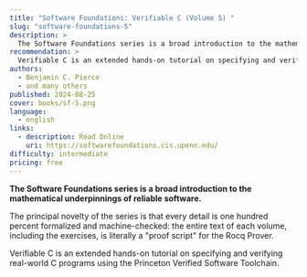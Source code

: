 ```yaml
---
title: "Software Foundations: Verifiable C (Volume 5) "
slug: "software-foundations-5"
description: >
  The Software Foundations series is a broad introduction to the mathematical underpinnings of reliable software.
recommendation: >
  Verifiable C is an extended hands-on tutorial on specifying and verifying real-world C programs using the Princeton Verified Software Toolchain.
authors:
  - Benjamin C. Pierce
  - and many others
published: 2024-08-25
cover: books/sf-5.png
language:
  - english
links:
  - description: Read Online
    uri: https://softwarefoundations.cis.upenn.edu/
difficulty: intermediate
pricing: free
---
```


**The Software Foundations series is a broad introduction to the mathematical underpinnings of reliable software.**

The principal novelty of the series is that every detail is one hundred percent formalized and machine-checked: the entire text of each volume, including the exercises, is literally a "proof script" for the Rocq Prover.

Verifiable C is an extended hands-on tutorial on specifying and verifying real-world C programs using the Princeton Verified Software Toolchain.